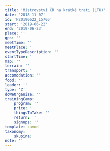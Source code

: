 ```yaml
---
title: 'Mistrovství ČR na krátké trati (LTU)'
date: '2018-11-07'
id: 'P20190622_15705'
start: '2019-06-22'
end: '2019-06-23'
place: ''
gps: ''
meetTime: ''
meetPlace: ''
eventTypeDescription: ''
startTime: ''
map: ''
terrain: ''
transport: ''
accomodation: ''
food: ''
leader: ''
type: 'Z'
doWeOrganize: ''
trainingCamp:
    program: ''
    price: ''
    thingsToTake: ''
    return: ''
    signups: ''
template: zavod
taxonomy:
    skupina:
note: ''
---
```

